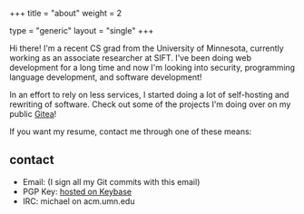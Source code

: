 +++
title = "about"
weight = 2

type = "generic"
layout = "single"
+++

Hi there! I'm a recent CS grad from the University of Minnesota, currently
working as an associate researcher at SIFT. I've been doing web development for
a long time and now I'm looking into security, programming language
development, and software development!

In an effort to rely on less services, I started doing a lot of self-hosting
and rewriting of software. Check out some of the projects I'm doing over on my
public [Gitea][2]!

If you want my resume, contact me through one of these means:

## contact

- Email: (I sign all my Git commits with this email)
- PGP Key: [hosted on Keybase][1]
- IRC: michael on acm.umn.edu

[1]: https://keybase.io/michaelz/pgp_keys.asc?fingerprint=925ecc02890d5cdae26180d4bda47a31a3c8ee6b
[2]: https://git.mzhang.io/explore
